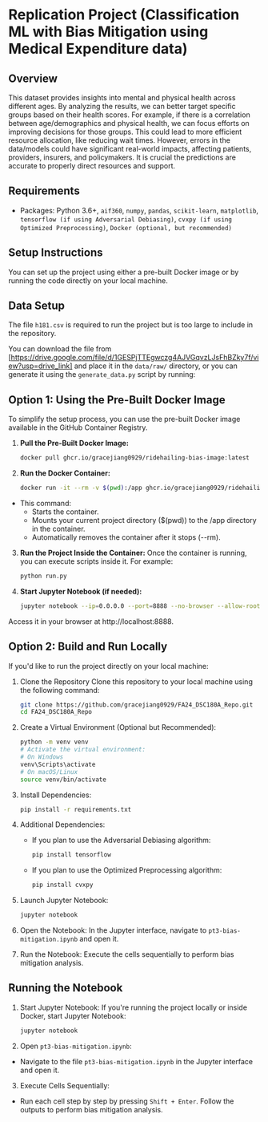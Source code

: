 # Replication Project (Classification ML with Bias Mitigation using Medical Expenditure data)

## Overview
This dataset provides insights into mental and physical health across different ages. By analyzing the results, we can better target specific groups based on their health scores. For example, if there is a correlation between age/demographics and physical health, we can focus efforts on improving decisions for those groups. This could lead to more efficient resource allocation, like reducing wait times. However, errors in the data/models could have significant real-world impacts, affecting patients, providers, insurers, and policymakers. It is crucial the predictions are accurate to properly direct resources and support.

## Requirements
- Packages: Python 3.6+, `aif360`, `numpy`, `pandas`, `scikit-learn`, `matplotlib`, `tensorflow (if using Adversarial Debiasing)`, `cvxpy (if using Optimized Preprocessing)`, `Docker (optional, but recommended)`

## Setup Instructions
You can set up the project using either a pre-built Docker image or by running the code directly on your local machine.

## Data Setup
The file `h181.csv` is required to run the project but is too large to include in the repository.

You can download the file from [https://drive.google.com/file/d/1GESPjTTEgwczg4AJVGqvzLJsFhBZky7f/view?usp=drive_link] and place it in the `data/raw/` directory, or you can generate it using the `generate_data.py` script by running:


## Option 1: Using the Pre-Built Docker Image
To simplify the setup process, you can use the pre-built Docker image available in the GitHub Container Registry.

1. **Pull the Pre-Built Docker Image:**
   ```bash
   docker pull ghcr.io/gracejiang0929/ridehailing-bias-image:latest

2. **Run the Docker Container:**
   ```bash
   docker run -it --rm -v $(pwd):/app ghcr.io/gracejiang0929/ridehailing-bias-image:latest

- This command:
   - Starts the container.
   - Mounts your current project directory ($(pwd)) to the /app directory in the container.
   - Automatically removes the container after it stops (--rm).

3. **Run the Project Inside the Container:** Once the container is running, you can execute scripts inside it. For example:
   ```bash
   python run.py
   
4. **Start Jupyter Notebook (if needed):**
   ```bash
   jupyter notebook --ip=0.0.0.0 --port=8888 --no-browser --allow-root

Access it in your browser at http://localhost:8888.

## Option 2: Build and Run Locally
If you'd like to run the project directly on your local machine:

1. Clone the Repository
   Clone this repository to your local machine using the following command: 
   
   ```bash
   git clone https://github.com/gracejiang0929/FA24_DSC180A_Repo.git
   cd FA24_DSC180A_Repo

2. Create a Virtual Environment (Optional but Recommended):
   ```bash
   python -m venv venv
   # Activate the virtual environment:
   # On Windows
   venv\Scripts\activate
   # On macOS/Linux
   source venv/bin/activate

3. Install Dependencies:
   ```bash
   pip install -r requirements.txt

4. Additional Dependencies:
   - If you plan to use the Adversarial Debiasing algorithm:
     ```bash
     pip install tensorflow
     ```
   - If you plan to use the Optimized Preprocessing algorithm:
     ```bash
     pip install cvxpy
     ```
5. Launch Jupyter Notebook:
   ```bash
   jupyter notebook

6. Open the Notebook:
   In the Jupyter interface, navigate to `pt3-bias-mitigation.ipynb` and open it.

7. Run the Notebook:
   Execute the cells sequentially to perform bias mitigation analysis.


## Running the Notebook
1. Start Jupyter Notebook: If you're running the project locally or inside Docker, start Jupyter Notebook:
   ```bash
   jupyter notebook

2. Open `pt3-bias-mitigation.ipynb`:
- Navigate to the file `pt3-bias-mitigation.ipynb` in the Jupyter interface and open it.

3. Execute Cells Sequentially:
- Run each cell step by step by pressing `Shift + Enter`. Follow the outputs to perform bias mitigation analysis.

   
